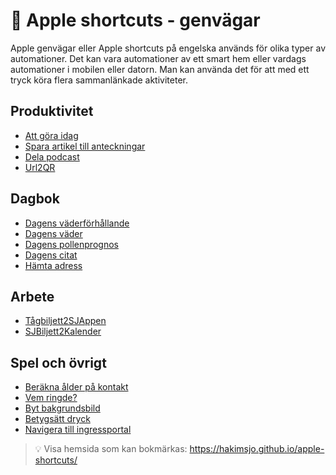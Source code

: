 # :iphone: Apple shortcuts - genvägar

Apple genvägar eller Apple shortcuts på engelska används för olika typer av automationer. Det kan vara automationer av ett smart hem eller vardags automationer i mobilen eller datorn. Man kan använda det för att med ett tryck köra flera sammanlänkade aktiviteter.

## Produktivitet

- [Att göra idag](shortcuts/todo-day.md)
- [Spara artikel till anteckningar](shortcuts/save-article-to-note.md)
- [Dela podcast](shortcuts/share-podcast.md)
- [Url2QR](shortcuts/ulr-to-qr.md)

## Dagbok

- [Dagens väderförhållande](shortcuts/day-weather.md)
- [Dagens väder](shortcuts/weather-forcast.md)
- [Dagens pollenprognos](shortcuts/pollen.md)
- [Dagens citat](shortcuts/quote-of-day.md)
- [Hämta adress](shortcuts/get-adress.md)

## Arbete

- [Tågbiljett2SJAppen](shortcuts/train-sj.md)
- [SJBiljett2Kalender](shortcuts/sj-to-cal.md)

## Spel och övrigt

- [Beräkna ålder på kontakt](shortcuts/calculate-age.md)
- [Vem ringde?](shortcuts/who-called.md)
- [Byt bakgrundsbild](shortcuts/change-bg-image.md)
- [Betygsätt dryck](shortcuts/drink-score.md)
- [Navigera till ingressportal](shortcuts/navigate-to-ingress-portal.md)

> :bulb: Visa hemsida som kan bokmärkas: https://hakimsjo.github.io/apple-shortcuts/
